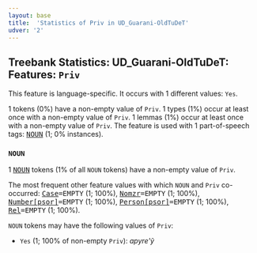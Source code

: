 ```yaml
---
layout: base
title:  'Statistics of Priv in UD_Guarani-OldTuDeT'
udver: '2'
---
```


## Treebank Statistics: UD_Guarani-OldTuDeT: Features: `Priv`

This feature is language-specific.
It occurs with 1 different values: `Yes`.

1 tokens (0%) have a non-empty value of `Priv`.
1 types (1%) occur at least once with a non-empty value of `Priv`.
1 lemmas (1%) occur at least once with a non-empty value of `Priv`.
The feature is used with 1 part-of-speech tags: <tt><a href="gn_oldtudet-pos-NOUN.html">NOUN</a></tt> (1; 0% instances).

### `NOUN`

1 <tt><a href="gn_oldtudet-pos-NOUN.html">NOUN</a></tt> tokens (1% of all `NOUN` tokens) have a non-empty value of `Priv`.

The most frequent other feature values with which `NOUN` and `Priv` co-occurred: <tt><a href="gn_oldtudet-feat-Case.html">Case</a></tt><tt>=EMPTY</tt> (1; 100%), <tt><a href="gn_oldtudet-feat-Nomzr.html">Nomzr</a></tt><tt>=EMPTY</tt> (1; 100%), <tt><a href="gn_oldtudet-feat-Number-psor.html">Number[psor]</a></tt><tt>=EMPTY</tt> (1; 100%), <tt><a href="gn_oldtudet-feat-Person-psor.html">Person[psor]</a></tt><tt>=EMPTY</tt> (1; 100%), <tt><a href="gn_oldtudet-feat-Rel.html">Rel</a></tt><tt>=EMPTY</tt> (1; 100%).

`NOUN` tokens may have the following values of `Priv`:

* `Yes` (1; 100% of non-empty `Priv`): <em>apyre'ỹ</em>

